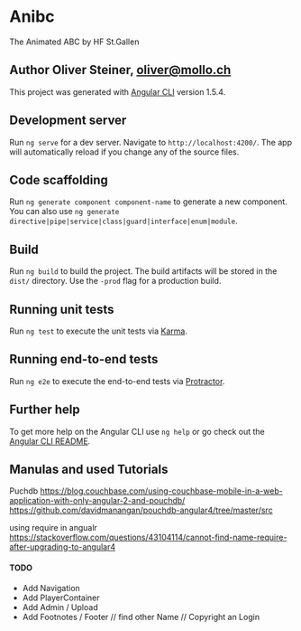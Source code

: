 # Anibc

The Animated ABC by HF St.Gallen


## Author Oliver Steiner, oliver@mollo.ch



This project was generated with [Angular CLI](https://github.com/angular/angular-cli) version 1.5.4.

## Development server

Run `ng serve` for a dev server. Navigate to `http://localhost:4200/`. The app will automatically reload if you change any of the source files.

## Code scaffolding

Run `ng generate component component-name` to generate a new component. You can also use `ng generate directive|pipe|service|class|guard|interface|enum|module`.

## Build

Run `ng build` to build the project. The build artifacts will be stored in the `dist/` directory. Use the `-prod` flag for a production build.

## Running unit tests

Run `ng test` to execute the unit tests via [Karma](https://karma-runner.github.io).

## Running end-to-end tests

Run `ng e2e` to execute the end-to-end tests via [Protractor](http://www.protractortest.org/).

## Further help

To get more help on the Angular CLI use `ng help` or go check out the [Angular CLI README](https://github.com/angular/angular-cli/blob/master/README.md).


## Manulas and used Tutorials

Puchdb
https://blog.couchbase.com/using-couchbase-mobile-in-a-web-application-with-only-angular-2-and-pouchdb/
https://github.com/davidmanangan/pouchdb-angular4/tree/master/src


using require in angualr
https://stackoverflow.com/questions/43104114/cannot-find-name-require-after-upgrading-to-angular4




#### TODO

 - Add Navigation
 - Add PlayerContainer
 - Add Admin / Upload
 - Add Footnotes / Footer // find other Name // Copyright an Login
 
 

